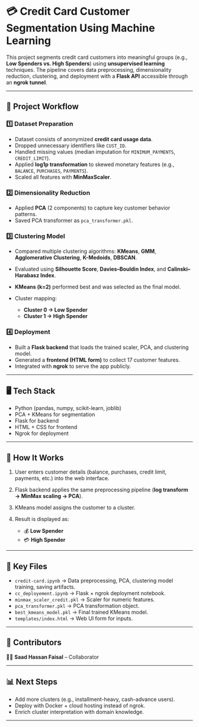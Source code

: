 # 💳 Credit Card Customer Segmentation Using Machine Learning

This project segments credit card customers into meaningful groups (e.g., **Low Spenders vs. High Spenders**) using **unsupervised learning** techniques. The pipeline covers data preprocessing, dimensionality reduction, clustering, and deployment with a **Flask API** accessible through an **ngrok tunnel**.

---

## 📂 Project Workflow

### 1️⃣ Dataset Preparation

* Dataset consists of anonymized **credit card usage data**.
* Dropped unnecessary identifiers like `CUST_ID`.
* Handled missing values (median imputation for `MINIMUM_PAYMENTS`, `CREDIT_LIMIT`).
* Applied **log1p transformation** to skewed monetary features (e.g., `BALANCE`, `PURCHASES`, `PAYMENTS`).
* Scaled all features with **MinMaxScaler**.

### 2️⃣ Dimensionality Reduction

* Applied **PCA** (2 components) to capture key customer behavior patterns.
* Saved PCA transformer as `pca_transformer.pkl`.

### 3️⃣ Clustering Model

* Compared multiple clustering algorithms: **KMeans**, **GMM**, **Agglomerative Clustering**, **K-Medoids**, **DBSCAN**.
* Evaluated using **Silhouette Score**, **Davies–Bouldin Index**, and **Calinski–Harabasz Index**.
* **KMeans (k=2)** performed best and was selected as the final model.
* Cluster mapping:

  * **Cluster 0 → Low Spender**
  * **Cluster 1 → High Spender**

### 4️⃣ Deployment

* Built a **Flask backend** that loads the trained scaler, PCA, and clustering model.
* Generated a **frontend (HTML form)** to collect 17 customer features.
* Integrated with **ngrok** to serve the app publicly.

---

## 🖥️ Tech Stack

* Python (pandas, numpy, scikit-learn, joblib)
* PCA + KMeans for segmentation
* Flask for backend
* HTML + CSS for frontend
* Ngrok for deployment

---

## 🚀 How It Works

1. User enters customer details (balance, purchases, credit limit, payments, etc.) into the web interface.
2. Flask backend applies the same preprocessing pipeline (**log transform → MinMax scaling → PCA**).
3. KMeans model assigns the customer to a cluster.
4. Result is displayed as:

   * 💰 **Low Spender**
   * 💳 **High Spender**

---

## 📌 Key Files

* `credit-card.ipynb` → Data preprocessing, PCA, clustering model training, saving artifacts.
* `cc_deployement.ipynb` → Flask + ngrok deployment notebook.
* `minmax_scaler_credit.pkl` → Scaler for numeric features.
* `pca_transformer.pkl` → PCA transformation object.
* `best_kmeans_model.pkl` → Final trained KMeans model.
* `templates/index.html` → Web UI form for inputs.

---

## 🤝 Contributors

👨‍💻 **Saad Hassan Faisal** – Collaborator

---

## 📊 Next Steps

* Add more clusters (e.g., installment-heavy, cash-advance users).
* Deploy with Docker + cloud hosting instead of ngrok.
* Enrich cluster interpretation with domain knowledge.

---

